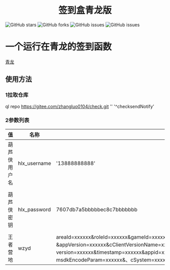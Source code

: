 <div align="center"> 
<h1 align="center">签到盒青龙版</h1>
</div>

![GitHub stars](https://img.shields.io/github/stars/yuxian158/check?style=flat-square)
![GitHub forks](https://img.shields.io/github/forks/yuxian158/check?style=flat-square)
![GitHub issues](https://img.shields.io/github/issues/yuxian158/check?style=flat-square)
![GitHub issues](https://img.shields.io/github/languages/code-size/yuxian158/check?style=flat-square)


# 一个运行在青龙的签到函数

[青龙](https://github.com/whyour/qinglong.git)



## 使用方法

### 1拉取仓库

ql repo https://gitee.com/zhangluo0104/check.git ''  '^checksendNotify'

### 2参数列表

|      值      | 名称         | 例子                                                         | 说明                |
| :----------: | ------------ | ------------------------------------------------------------ | ------------------- |
| 葫芦侠用户名 | hlx_username | '13888888888'                                                |                     |
|  葫芦侠密钥  | hlx_password | 7607db7a5bbbbbec8c7bbbbbbb                                   | 密码的32位小md5加密 |
|   王者营地   | wzyd         | areaId=xxxxxx&roleId=xxxxxx&gameId=xxxxxx&serverId=xxxxxx&gameOpenid=xxxxxx&userId=xxxxxx、&appVersion=xxxxxx&cClientVersionName=xxxxxx&platid=xxxxxx&source=xxxxxx&algorithm=xxxxxx&、version=xxxxxx&timestamp=xxxxxx&appid=xxxxxx&openid=xxxxxx&sig=xxxxxx&encode=2&、msdkEncodeParam=xxxxxx&、cSystem=xxxxxx&h5Get=xxxxxx&msdkToken=&appOpenid=xxxxxx | 抓包获得            |

